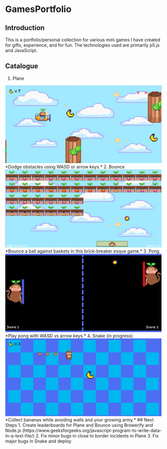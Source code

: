 # GamesPortfolio
## Introduction
This is a portfolio/personal collection for various mini games I have created for gifts, experience, and for fun. The technologies used are primarily p5.js and JavaScript.
## Catalogue
1. Plane  
<img src="screenshots/plane.jpg" width="500" />   
*Dodge obstacles using WASD or arrow keys.*
2. Bounce  
<img src="screenshots/bounce.jpg" width="500" />   
*Bounce a ball against baskets in this brick-breaker esque game.*
3. Pong  
<img src="screenshots/pong.jpg" width="500" />   
*Play pong with WASD vs arrow keys.*
4. Snake (in progress)  
<img src="screenshots/snake.jpg" width="500" />   
*Collect bananas while avoiding walls and your growing army.*
## Next Steps
1. Create leaderboards for Plane and Bounce using Browerify and Node.js (https://www.geeksforgeeks.org/javascript-program-to-write-data-in-a-text-file/)
2. Fix minor bugs in close to border incidents in Plane
3. Fix major bugs in Snake and deploy
